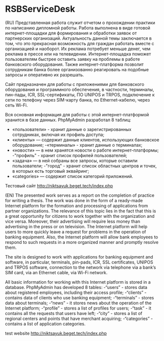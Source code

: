 # RSBServiceDesk

(RU)
Представленная работа служит отчетом о прохождении практики по написанию дипломной работы. Работа выполнена в виде готовой интернет-площадки для формирования и обработки заявок от партнерских организаций. Актуальность данной темы заключается в том, что это прекрасная возможность для граждан работать вместе с организацией и наоборот. Их реклама потребует меньше денег, чем реклама в прессе или на телевидении.
Интернет-площадка поможет пользователям быстрее оставить заявку на проблемы в работе банковского оборудования. Также интернет-платформа позволит сотрудникам банка более организованно реагировать на подобные запросы и оперативно их разрешать.

Сайт предназначен для работы с приложениями для банковского оборудования и программного обеспечения, в частности, терминалы, пин-пады, ICR, SSL-сертификаты, ПО UNIPOS и TRPOS, подключение к сети по телефону через SIM-карту банка, по Ethernet-кабелю, через сеть Wi-Fi.

Вся основная информация для работы с этой интернет-платформой хранится в базе данных.
PhpMyAdmin разработал 8 таблиц:
- «пользователи» - хранит данные о зарегистрированных сотрудниках, включая их профиль доступа;
- «клиенты» — содержит данные клиентов, использующих банковское оборудование;
-«терминалы» - хранит данные о терминалах;
- «новости» — в нем хранятся новости о работе интернет-платформы;
-"профиль" - хранит список профилей пользователей;
- «задача» — в ней собраны все запросы, которые оставили пользователи;
-"город" - хранит список областных центров и точек, в которых есть торговый эквайринг;
- «categories» — содержит список категорий приложений.

Тестовый сайт http://niktsayuk.beget.tech/index.php

(EN)
The presented work serves as a report on the completion of practice for writing a thesis. The work was done in the form of a ready-made Internet platform for the formation and processing of applications from partner organizations. The relevance of this topic lies in the fact that this is a great opportunity for citizens to work together with the organization and vice versa. Moreover, their advertising will require less money than advertising in the press or on television.
The Internet platform will help users to more quickly leave a request for problems in the operation of banking equipment. Also, the Internet platform will allow bank employees to respond to such requests in a more organized manner and promptly resolve them.

The site is designed to work with applications for banking equipment and software, in particular, terminals, pin-pads, ICR, SSL certificates, UNIPOS and TRPOS software, connection to the network via telephone via a bank’s SIM card, via an Ethernet cable, via Wi-Fi network.

All basic information for working with this Internet platform is stored in a database.
PhpMyAdmin has developed 8 tables:
-“users” - stores data about registered employees, including their access profile;
-“clients” - contains data of clients who use banking equipment;
-“terminals” - stores data about terminals;
-“news” - it stores news about the operation of the Internet platform;
-“profile” - stores a list of profiles for users;
-“task” - it contains all the requests that users have left;
-“city” - stores a list of regional centers and points that have merchant acquiring;
-“categories” - contains a list of application categories.
  
test website http://niktsayuk.beget.tech/index.php
